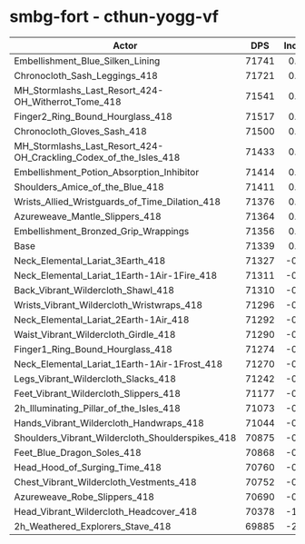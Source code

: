 # smbg-fort - cthun-yogg-vf
| Actor | DPS | Increase |
|---|:---:|:---:|
|Embellishment_Blue_Silken_Lining|71741|0.56%|
|Chronocloth_Sash_Leggings_418|71721|0.54%|
|MH_Stormlashs_Last_Resort_424-OH_Witherrot_Tome_418|71541|0.28%|
|Finger2_Ring_Bound_Hourglass_418|71517|0.25%|
|Chronocloth_Gloves_Sash_418|71500|0.23%|
|MH_Stormlashs_Last_Resort_424-OH_Crackling_Codex_of_the_Isles_418|71433|0.13%|
|Embellishment_Potion_Absorption_Inhibitor|71414|0.11%|
|Shoulders_Amice_of_the_Blue_418|71411|0.10%|
|Wrists_Allied_Wristguards_of_Time_Dilation_418|71376|0.05%|
|Azureweave_Mantle_Slippers_418|71364|0.04%|
|Embellishment_Bronzed_Grip_Wrappings|71356|0.02%|
|Base|71339|0.00%|
|Neck_Elemental_Lariat_3Earth_418|71327|-0.02%|
|Neck_Elemental_Lariat_1Earth-1Air-1Fire_418|71311|-0.04%|
|Back_Vibrant_Wildercloth_Shawl_418|71310|-0.04%|
|Wrists_Vibrant_Wildercloth_Wristwraps_418|71296|-0.06%|
|Neck_Elemental_Lariat_2Earth-1Air_418|71292|-0.07%|
|Waist_Vibrant_Wildercloth_Girdle_418|71290|-0.07%|
|Finger1_Ring_Bound_Hourglass_418|71274|-0.09%|
|Neck_Elemental_Lariat_1Earth-1Air-1Frost_418|71270|-0.10%|
|Legs_Vibrant_Wildercloth_Slacks_418|71242|-0.14%|
|Feet_Vibrant_Wildercloth_Slippers_418|71177|-0.23%|
|2h_Illuminating_Pillar_of_the_Isles_418|71073|-0.37%|
|Hands_Vibrant_Wildercloth_Handwraps_418|71044|-0.41%|
|Shoulders_Vibrant_Wildercloth_Shoulderspikes_418|70875|-0.65%|
|Feet_Blue_Dragon_Soles_418|70868|-0.66%|
|Head_Hood_of_Surging_Time_418|70760|-0.81%|
|Chest_Vibrant_Wildercloth_Vestments_418|70752|-0.82%|
|Azureweave_Robe_Slippers_418|70690|-0.91%|
|Head_Vibrant_Wildercloth_Headcover_418|70378|-1.35%|
|2h_Weathered_Explorers_Stave_418|69885|-2.04%|
